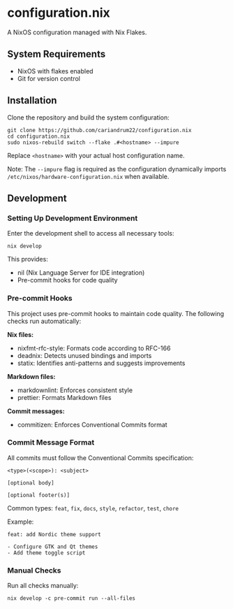 # configuration.nix

A NixOS configuration managed with Nix Flakes.

## System Requirements

- NixOS with flakes enabled
- Git for version control

## Installation

Clone the repository and build the system configuration:

```shell
git clone https://github.com/cariandrum22/configuration.nix
cd configuration.nix
sudo nixos-rebuild switch --flake .#<hostname> --impure
```

Replace `<hostname>` with your actual host configuration name.

Note: The `--impure` flag is required as the configuration dynamically
imports `/etc/nixos/hardware-configuration.nix` when available.

## Development

### Setting Up Development Environment

Enter the development shell to access all necessary tools:

```shell
nix develop
```

This provides:

- nil (Nix Language Server for IDE integration)
- Pre-commit hooks for code quality

### Pre-commit Hooks

This project uses pre-commit hooks to maintain code quality.
The following checks run automatically:

**Nix files:**

- nixfmt-rfc-style: Formats code according to RFC-166
- deadnix: Detects unused bindings and imports
- statix: Identifies anti-patterns and suggests improvements

**Markdown files:**

- markdownlint: Enforces consistent style
- prettier: Formats Markdown files

**Commit messages:**

- commitizen: Enforces Conventional Commits format

### Commit Message Format

All commits must follow the Conventional Commits specification:

```text
<type>(<scope>): <subject>

[optional body]

[optional footer(s)]
```

Common types: `feat`, `fix`, `docs`, `style`, `refactor`, `test`, `chore`

Example:

```text
feat: add Nordic theme support

- Configure GTK and Qt themes
- Add theme toggle script
```

### Manual Checks

Run all checks manually:

```shell
nix develop -c pre-commit run --all-files
```
